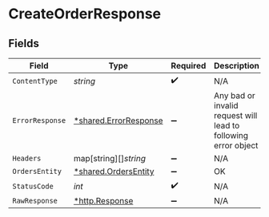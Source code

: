 # CreateOrderResponse


## Fields

| Field                                                          | Type                                                           | Required                                                       | Description                                                    |
| -------------------------------------------------------------- | -------------------------------------------------------------- | -------------------------------------------------------------- | -------------------------------------------------------------- |
| `ContentType`                                                  | *string*                                                       | :heavy_check_mark:                                             | N/A                                                            |
| `ErrorResponse`                                                | [*shared.ErrorResponse](../../models/shared/errorresponse.md)  | :heavy_minus_sign:                                             | Any bad or invalid request will lead to following error object |
| `Headers`                                                      | map[string][]*string*                                          | :heavy_minus_sign:                                             | N/A                                                            |
| `OrdersEntity`                                                 | [*shared.OrdersEntity](../../models/shared/ordersentity.md)    | :heavy_minus_sign:                                             | OK                                                             |
| `StatusCode`                                                   | *int*                                                          | :heavy_check_mark:                                             | N/A                                                            |
| `RawResponse`                                                  | [*http.Response](https://pkg.go.dev/net/http#Response)         | :heavy_minus_sign:                                             | N/A                                                            |